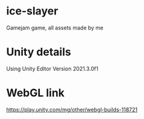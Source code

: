 # ice-slayer
 Gamejam game, all assets made by me

# Unity details
 Using Unity Editor Version 2021.3.0f1
 
# WebGL link
https://play.unity.com/mg/other/webgl-builds-118721
